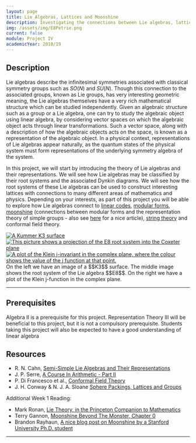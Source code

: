 ```yaml
---
layout: page
title: Lie Algebras, Lattices and Moonshine
description: Investigating the connections between Lie algebras, lattices, modular forms, and string theory.
img: /assets/img/E8Petrie.png
current: false
module: Project IV
academicYear: 2018/19
---
```

Description
-----------
Lie algebras describe the infinitesimal symmetries associated with classical symmetry groups such as $SO(N)$ and $SU(N)$. Though this connection to the associated groups, known as Lie groups, has very interesting geometric meaning, the Lie algebras themselves have a very rich mathematical structure which can be studied independently. Given an algebraic structure such as a group or a Lie algebra, one can try to study the algebraic object using linear algebra, by considering vector spaces on which the algebraic object acts through linear transformations. Such a vector space, along with a description of how the algebraic objects acts on the space, is known as a representation of the algebraic object. In a physical context, representations of Lie algebras appear naturally, as the quantum states of the physical system must form representations of the underlying symmetry algebra of the system.

In this project, we will start by introducing the theory of Lie algebras and their representations. We will see how Lie algebras may be classified by their root systems and the associated Dynkin diagrams. We will see how the root systems of these Lie algebras can be used to construct interesting lattices with connections to many different areas of mathematics and physics. Depending on your interests, as part of this project you will be able to explore how Lie algebras connect to [linear codes], [modular forms], [moonshine] (connections between modular forms and the representation theory of simple groups - also see [here][cheng interview] for a nice article), [string theory] and conformal field theory.

<div class="img_row">
	<a title="A Kummer K3 surface, by Claudio Rocchini" href="https://commons.wikimedia.org/wiki/File:Kummer_surface.png"><img class="col one left" alt="A Kummer K3 surface" src="https://upload.wikimedia.org/wikipedia/commons/thumb/3/3e/Kummer_surface.png/512px-Kummer_surface.png"></a>
	<a title="The E8 root system, by Jgmoxness" href="https://commons.wikimedia.org/wiki/File:E8Petrie.svg"><img class="col one left" alt="This picture shows a projection of the E8 root system into the Coxeter plane" src="https://upload.wikimedia.org/wikipedia/commons/thumb/1/14/E8Petrie.svg/512px-E8Petrie.svg.png"></a>
    <a title="The Klein j-invariant, by Jan Homann" href="https://commons.wikimedia.org/wiki/File:KleinInvariantJ.jpg"><img class="col one left" alt="A plot of the Klein j-invariant in the complex plane, where the colour shows the value of the j function at that point." src="https://upload.wikimedia.org/wikipedia/commons/thumb/3/37/KleinInvariantJ.jpg/512px-KleinInvariantJ.jpg"></a>
</div>
<div class="col three caption" markdown="span">
    On the left we have an image of a $$K3$$ surface. The middle image shows the root system of the Lie algebra $$E8$$. On the right we have a plot of the Klein j-function in the complex plane.
</div>

***

 
Prerequisites
-------------

Algebra II is a prerequisite for this project. Representation Theory III will be beneficial to this project, but it is not a compulsory prerequisite. Students taking this project will also be expected to have a good understanding of linear algebra

Resources
----------
* R. N. Cahn, [Semi-Simple Lie Algebras and Their Representations]
* J. P. Serre, [A Course In Arithmetic - Part II]
* P. Di Francesco et al., [Conformal Field Theory]
* J. H. Conway &amp; N. J. A. Sloane [Sphere Packings, Lattices and Groups]

Additional Week 1 Reading:

* Mark Ronan, [Lie Theory, in the Princeton Companion to Mathematics][LieTheory]
* Terry Gannon, [Moonshine Beyond The Monster, Chapter 0][MoonshineBeyondMonster]
* Brandon Rayhaun, [A nice blog post on Moonshine by a Stanford University Ph.D. student][BrandonBlog]

***


[linear codes]:https://en.wikipedia.org/wiki/Linear_code
[modular forms]:http://mathworld.wolfram.com/ModularForm.html
[moonshine]:https://www.quantamagazine.org/mathematicians-chase-moonshine-string-theory-connections-20150312/
[cheng interview]:https://www.quantamagazine.org/moonshine-master-toys-with-string-theory-20160804/
[string theory]:http://whystringtheory.com
[Semi-Simple Lie Algebras and Their Representations]:http://phyweb.lbl.gov/%7Erncahn/www/liealgebras/texall.pdf
[A Course In Arithmetic - Part II]:http://library.dur.ac.uk/search/?searchtype=Y&searcharg=j+p+serre+arithmetic&searchscope=1&submit.x=0&submit.y=0&submit=Search
[Conformal Field Theory]:http://library.dur.ac.uk/search~S1/?searchtype=Y&searcharg=di+francesco+conformal&searchscope=1&sortdropdown=-&SORT=DZ&extended=1&SUBMIT=Search&searchlimits=&searchorigarg=Ydi+francesco
[Sphere Packings, Lattices and Groups]:http://library.dur.ac.uk/search~S1?/Yconway+sphere+packings&searchscope=1&SORT=D/Yconway+sphere+packings&searchscope=1&SORT=D&SUBKEY=conway+sphere+packings/1%2C2%2C2%2CE/frameset&FF=Yconway+sphere+packings&searchscope=1&SORT=D&2%2C2%2C
[LieTheory]:http://library.dur.ac.uk/search~S1?/Yprinceton+companion+mathematics&searchscope=1&SORT=D/Yprinceton+companion+mathematics&searchscope=1&SORT=D&SUBKEY=princeton+companion+mathematics/1%2C4%2C4%2CE/frameset&FF=Yprinceton+companion+mathematics&searchscope=1&SORT=D&3%2C3%2C
[MoonshineBeyondMonster]:http://library.dur.ac.uk/search~S1?/YMoonshine+beyond+the+monster+gannon&SORT=D/YMoonshine+beyond+the+monster+gannon&SORT=D&SUBKEY=Moonshine+beyond+the+monster+gannon/1%2C2%2C2%2CE/frameset&FF=YMoonshine+beyond+the+monster+gannon&SORT=D&2%2C2%2C
[BrandonBlog]:http://www.brandonrayhaun.com/2015/07/19/moonshine-theory-i-symmetry-numbers-and-the-monster/
